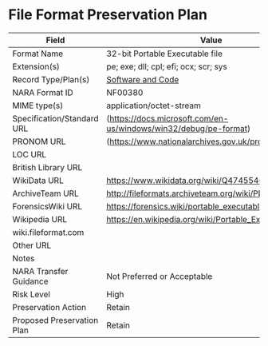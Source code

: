 # File Format Preservation Plan

| Field | Value |
| ----------- | ----------- |
| Format Name | 32-bit Portable Executable file |
| Extension(s) | pe; exe; dll; cpl; efi; ocx; scr; sys |
| Record Type/Plan(s) | [Software and Code](https://example.com) |
| NARA Format ID | NF00380 |
| MIME type(s) | application/octet-stream |
| Specification/Standard URL | (https://docs.microsoft.com/en-us/windows/win32/debug/pe-format) |
| PRONOM URL | (https://www.nationalarchives.gov.uk/pronom/fmt/899) |
| LOC URL | |
| British Library URL | |
| WikiData URL | https://www.wikidata.org/wiki/Q47455466 |
| ArchiveTeam URL | http://fileformats.archiveteam.org/wiki/PE |
| ForensicsWiki URL | https://forensics.wiki/portable_executable_format/ |
| Wikipedia URL | https://en.wikipedia.org/wiki/Portable_Executable |
| wiki.fileformat.com | |
| Other URL | | 
| Notes | |
| NARA Transfer Guidance | Not Preferred or Acceptable |
| Risk Level | High |
| Preservation Action | Retain |
| Proposed Preservation Plan | Retain | 
